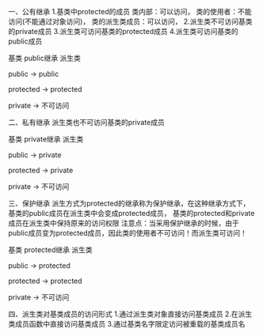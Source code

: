 一、公有继承
1.基类中protected的成员
类内部：可以访问，
类的使用者：不能访问(不能通过对象访问)，
类的派生类成员：可以访问，
2.派生类不可访问基类的private成员
3.派生类可访问基类的protected成员
4.派生类可访问基类的public成员

基类              public继承         派生类

public                 ->                  public

protected          ->                  protected

private                ->                 不可访问

二、私有继承
派生类也不可访问基类的private成员

基类              private继承       派生类

public                 ->                  private

protected          ->                  private

private                ->                 不可访问

三、保护继承
派生方式为protected的继承称为保护继承，在这种继承方式下，
基类的public成员在派生类中会变成protected成员，
基类的protected和private成员在派生类中保持原来的访问权限
注意点：当采用保护继承的时候，由于public成员变为protected成员，因此类的使用者不可访问！而派生类可访问！

基类            protected继承     派生类

public                 ->                  protected

protected          ->                  protected

private                ->                 不可访问


四、派生类对基类成员的访问形式
1.通过派生类对象直接访问基类成员 
2.在派生类成员函数中直接访问基类成员 
3.通过基类名字限定访问被重载的基类成员名  

